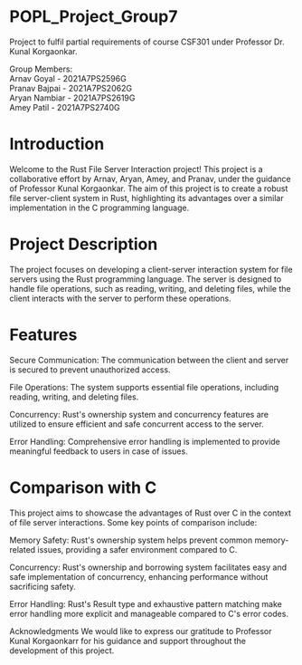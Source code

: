 # POPL_Project_Group7
Project to fulfil partial requirements of course CSF301 under Professor Dr. Kunal Korgaonkar.

Group Members:  
Arnav Goyal - 2021A7PS2596G  
Pranav Bajpai - 2021A7PS2062G  
Aryan Nambiar - 2021A7PS2619G  
Amey Patil - 2021A7PS2740G  

# Introduction

Welcome to the Rust File Server Interaction project! This project is a collaborative effort by Arnav, Aryan, Amey, and Pranav, under the guidance of Professor Kunal Korgaonkar. The aim of this project is to create a robust file server-client system in Rust, highlighting its advantages over a similar implementation in the C programming language.

# Project Description

The project focuses on developing a client-server interaction system for file servers using the Rust programming language. The server is designed to handle file operations, such as reading, writing, and deleting files, while the client interacts with the server to perform these operations.

# Features
Secure Communication: The communication between the client and server is secured to prevent unauthorized access.

File Operations: The system supports essential file operations, including reading, writing, and deleting files.

Concurrency: Rust's ownership system and concurrency features are utilized to ensure efficient and safe concurrent access to the server.

Error Handling: Comprehensive error handling is implemented to provide meaningful feedback to users in case of issues.

# Comparison with C

This project aims to showcase the advantages of Rust over C in the context of file server interactions. Some key points of comparison include:

Memory Safety: Rust's ownership system helps prevent common memory-related issues, providing a safer environment compared to C.

Concurrency: Rust's ownership and borrowing system facilitates easy and safe implementation of concurrency, enhancing performance without sacrificing safety.

Error Handling: Rust's Result type and exhaustive pattern matching make error handling more explicit and manageable compared to C's error codes.

Acknowledgments
We would like to express our gratitude to Professor Kunal Korgaonkarr for his guidance and support throughout the development of this project.

